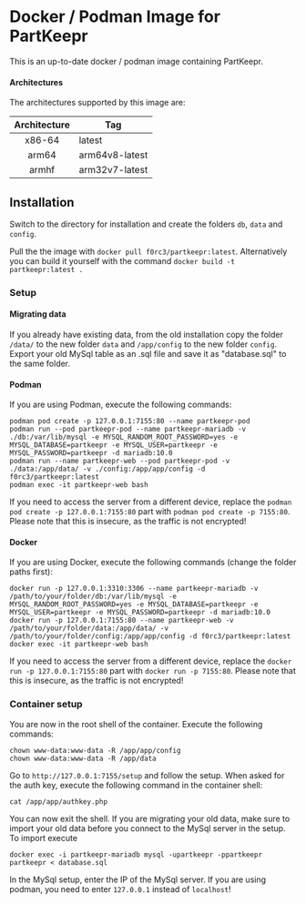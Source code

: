 # Docker / Podman Image for PartKeepr

This is an up-to-date docker / podman image containing PartKeepr.

#### Architectures

The architectures supported by this image are:

| Architecture | Tag |
| :----: | --- |
| x86-64 | latest |
| arm64 | arm64v8-latest |
| armhf | arm32v7-latest |

## Installation

Switch to the directory for installation and create the folders `db`, `data` and `config`.

Pull the the image with `docker pull f0rc3/partkeepr:latest`. Alternatively you can build it yourself with the command `docker build -t partkeepr:latest .`

### Setup

#### Migrating data

If you already have existing data, from the old installation copy the folder `/data/` to the new folder `data` and `/app/config` to the new folder `config`. Export your old MySql table as an .sql file and save it as "database.sql" to the same folder.

#### Podman

If you are using Podman, execute the following commands:

```
podman pod create -p 127.0.0.1:7155:80 --name partkeepr-pod 
podman run --pod partkeepr-pod --name partkeepr-mariadb -v ./db:/var/lib/mysql -e MYSQL_RANDOM_ROOT_PASSWORD=yes -e MYSQL_DATABASE=partkeepr -e MYSQL_USER=partkeepr -e MYSQL_PASSWORD=partkeepr -d mariadb:10.0
podman run --name partkeepr-web --pod partkeepr-pod -v ./data:/app/data/ -v ./config:/app/app/config -d f0rc3/partkeepr:latest
podman exec -it partkeepr-web bash
```
If you need to access the server from a different device, replace the `podman pod create -p 127.0.0.1:7155:80` part with `podman pod create -p 7155:80`. Please note that this is insecure, as the traffic is not encrypted!

#### Docker

If you are using Docker, execute the following commands (change the folder paths first):

```
docker run -p 127.0.0.1:3310:3306 --name partkeepr-mariadb -v /path/to/your/folder/db:/var/lib/mysql -e MYSQL_RANDOM_ROOT_PASSWORD=yes -e MYSQL_DATABASE=partkeepr -e MYSQL_USER=partkeepr -e MYSQL_PASSWORD=partkeepr -d mariadb:10.0
docker run -p 127.0.0.1:7155:80 --name partkeepr-web -v /path/to/your/folder/data:/app/data/ -v /path/to/your/folder/config:/app/app/config -d f0rc3/partkeepr:latest
docker exec -it partkeepr-web bash
```
If you need to access the server from a different device, replace the `docker run -p 127.0.0.1:7155:80` part with `docker run -p 7155:80`. Please note that this is insecure, as the traffic is not encrypted!

### Container setup

You are now in the root shell of the container. Execute the following commands:

```
chown www-data:www-data -R /app/app/config
chown www-data:www-data -R /app/data
```

Go to `http://127.0.0.1:7155/setup` and follow the setup. When asked for the auth key, execute the following command in the container shell:

```
cat /app/app/authkey.php
```

You can now exit the shell. If you are migrating your old data, make sure to import your old data before you connect to the MySql server in the setup. To import execute

```
docker exec -i partkeepr-mariadb mysql -upartkeepr -ppartkeepr partkeepr < database.sql
```

In the MySql setup, enter the IP of the MySql server. If you are using podman, you need to enter `127.0.0.1` instead of `localhost`!
